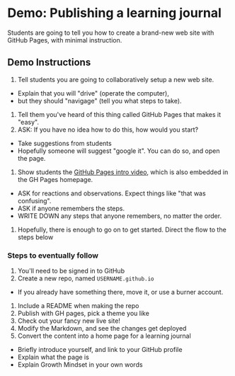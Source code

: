 # Demo: Publishing a learning journal

Students are going to tell you how to create a brand-new web site with GitHub Pages, with minimal instruction. 

## Demo Instructions

1. Tell students you are going to collaboratively setup a new web site. 
  - Explain that you will "drive" (operate the computer), 
  - but they should "navigage" (tell you what steps to take).
1. Tell them you've heard of this thing called GitHub Pages that makes it "easy". 
1. ASK: If you have no idea how to do this, how would you start?
  - Take suggestions from students
  - Hopefully someone will suggest "google it". You can do so, and open the page.
1. Show students the [GitHub Pages intro video](https://www.youtube.com/watch?v=2MsN8gpT6jY), which is also embedded in the GH Pages homepage.
  - ASK for reactions and observations. Expect things like "that was confusing". 
  - ASK if anyone remembers the steps. 
  - WRITE DOWN any steps that anyone remembers, no matter the order. 
1. Hopefully, there is enough to go on to get started. Direct the flow to the steps below

### Steps to eventually follow

1. You'll need to be signed in to GitHub
1. Create a new repo, named `USERNAME.github.io`
  - If you already have something there, move it, or use a burner account.
1. Include a README when making the repo
1. Publish with GH pages, pick a theme you like
1. Check out your fancy new live site!
1. Modify the Markdown, and see the changes get deployed
1. Convert the content into a home page for a learning journal
  - Briefly introduce yourself, and link to your GitHub profile
  - Explain what the page is
  - Explain Growth Mindset in your own words
